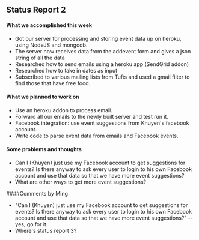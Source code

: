 ## Status Report 2 ##

#### What we accomplished this week
 * Got our server for processing and storing event data up on heroku, using NodeJS and mongodb.
 * The server now receives data from the addevent form and gives a json string of all the data
 * Researched how to send emails using a heroku app (SendGrid addon)
 * Researched how to take in dates as input
 * Subscribed to various mailing lists from Tufts and used a gmail filter to find those that have free food.


#### What we planned to work on
 * Use an heroku addon to process email.
 * Forward all our emails to the newly built server and test run it.
 * Facebook integration: use event suggestions from Khuyen's facebook account.
 * Write code to parse event data from emails and Facebook events.

#### Some problems and thoughts
 - Can I (Khuyen) just use my Facebook account to get suggestions for events? Is there anyway to ask every user to login to his own Facebook account and use that data so that we have more event suggestions?
 - What are other ways to get more event suggestions?

####Comments by Ming
* "Can I (Khuyen) just use my Facebook account to get suggestions for events? Is there anyway to ask every user to login to his own Facebook account and use that data so that we have more event suggestions?" --yes, go for it.
* Where's status report 3?
